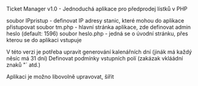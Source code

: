 Ticket Manager v1.0 - Jednoduchá aplikace pro předprodej lístků v PHP

soubor IPpristup - definovat IP adresy stanic, které mohou do aplikace přistupovat
soubor tm.php - hlavní stránka aplikace, zde definovat admin heslo (default: 1596)
soubor heslo.php - jedná se o úvodní stránku, přes kterou se do aplikaci vstupuje

V této verzi je potřeba upravit generování kalenářních dní (jinák má každý něsíc má 31 dní)
Definovat podmínky vstupních polí (zakázak vkláádní znaků "´ atd.)

Aplikaci je možno libovolně upravovat, šířit







